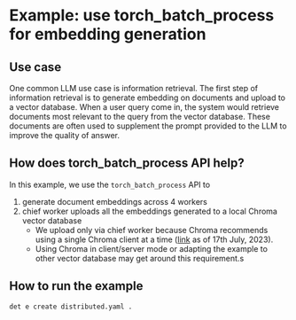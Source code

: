 # Example: use torch_batch_process for embedding generation

## Use case

One common LLM use case is information retrieval. The first step of information retrieval is to generate embedding on
documents and upload to a vector database. When a user query come in, the system would retrieve documents most relevant
to the query from the vector database. These documents are often used to supplement the prompt provided to the LLM to 
improve the quality of answer.

## How does torch_batch_process API help?

In this example, we use the `torch_batch_process` API to 
1. generate document embeddings across 4 workers
2. chief worker uploads all the embeddings generated to a local Chroma vector database
    - We upload only via chief worker because Chroma recommends using a single Chroma client at a time 
   ([link](https://docs.trychroma.com/usage-guide) as of 17th July, 2023).  
    - Using Chroma in client/server mode or adapting the example to other vector database may get around this requirement.s


## How to run the example
`det e create distributed.yaml .`
